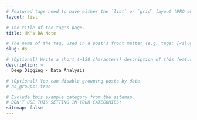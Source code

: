 ```yaml
---
# Featured tags need to have either the `list` or `grid` layout (PRO only).
layout: list

# The title of the tag's page.
title: HK's DA Note

# The name of the tag, used in a post's front matter (e.g. tags: [<slug>]).
slug: ds

# (Optional) Write a short (~150 characters) description of this featured tag.
description: >
  Deep Digging - Data Analysis

# (Optional) You can disable grouping posts by date.
# no_groups: true

# Exclude this example category from the sitemap.
# DON'T USE THIS SETTING IN YOUR CATEGORIES!
sitemap: false
---
```

